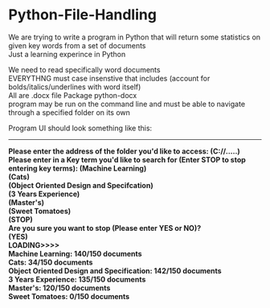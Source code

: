 # Python-File-Handling
We are trying to write a program in Python that will return some statistics on given key words from a set of documents <br /> 
Just a learning experince in Python

We need to read specifically word documents <br /> 
EVERYTHNG must case insenstive that includes (account for bolds/italics/underlines with word itself) <br /> 
All are .docx file Package python-docx  <br /> 
program may be run on the command line and must be able to navigate through a specified folder on its own <br /> 

Program UI should look something like this:
_________________________________________________________________________________________________________________________________________

<b> Please enter the address of the folder you'd like to access: (C://.....) <br /> 
Please enter in a Key term you'd like to search for (Enter STOP to stop entering key terms): <b> (Machine Learning) <br /> 
(Cats) <br /> 
(Object Oriented Design and Specifcation) <br /> 
(3 Years Experience) <br /> 
(Master's) <br /> 
(Sweet Tomatoes) <br /> 
(STOP) <br /> 
Are you sure you want to stop (Please enter YES or NO)? <br /> 
(YES) <br /> 
LOADING>>>> <br /> 
Machine Learning: 140/150 documents <br /> 
Cats: 34/150 documents <br /> 
Object Oriented Design and Specification: 142/150 documents <br /> 
3 Years Experience: 135/150 documents <br /> 
Master's: 120/150 documents <br /> 
Sweet Tomatoes: 0/150 documents <br /> 

